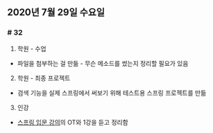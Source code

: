 ## 2020년 7월 29일 수요일

### # 32

1. 학원 - 수업
- 파일을 첨부하는 걸 만듦 - 무슨 메소드를 썼는지 정리할 필요가 있음
2. 학원 - 최종 프로젝트
- 검색 기능을 실제 스프링에서 써보기 위해 테스트용 스프링 프로젝트를 만듦
3. 인강 
- [스프링 입문 강의](https://www.inflearn.com/course/%EC%8A%A4%ED%94%84%EB%A7%81-%EC%9E%85%EB%AC%B8-%EC%8A%A4%ED%94%84%EB%A7%81%EB%B6%80%ED%8A%B8)의 OT와 1강을  듣고 정리함
